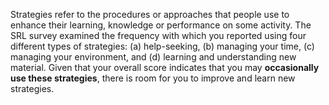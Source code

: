 Strategies refer to the procedures or approaches that people use to enhance their learning, knowledge or performance on some activity. The SRL survey examined the frequency with which you reported using four different types of strategies: (a) help-seeking, (b) managing your time, (c) managing your environment, and (d) learning and understanding new material. Given that your overall score indicates that you may **occasionally use these strategies**, there is room for you to improve and learn new strategies.
